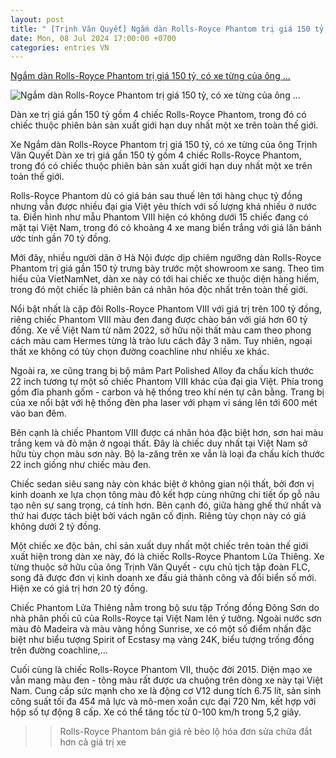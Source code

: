 ```yaml
---
layout: post
title: " [Trịnh Văn Quyết] Ngắm dàn Rolls-Royce Phantom trị giá 150 tỷ, có xe từng của ông ..."
date: Mon, 08 Jul 2024 17:00:00 +0700
categories: entries VN
---
```

[Ngắm dàn Rolls-Royce Phantom trị giá 150 tỷ, có xe từng của ông ...](https://nguoiquansat.vn/ngam-dan-rolls-royce-phantom-tri-gia-150-ty-co-xe-tung-cua-ong-trinh-van-quyet-141975.html)

![Ngắm dàn Rolls-Royce Phantom trị giá 150 tỷ, có xe từng của ông ...](https://nqs.1cdn.vn/thumbs/1200x630/2024/07/08/static-images.vnncdn.net-vps_images_publish-000001-000003-2024-7-8-_ngam-dan-rolls-royce-phantom-tri-gia-150-ty-co-xe-tung-cua-ong-trinh-van-quyet-1209.jpg)

Dàn xe trị giá gần 150 tỷ gồm 4 chiếc Rolls-Royce Phantom, trong đó có chiếc thuộc phiên bản sản xuất giới hạn duy nhất một xe trên toàn thế giới.

Xe Ngắm dàn Rolls-Royce Phantom trị giá 150 tỷ, có xe từng của ông Trịnh Văn Quyết Dàn xe trị giá gần 150 tỷ gồm 4 chiếc Rolls-Royce Phantom, trong đó có chiếc thuộc phiên bản sản xuất giới hạn duy nhất một xe trên toàn thế giới.

Rolls-Royce Phantom dù có giá bán sau thuế lên tới hàng chục tỷ đồng nhưng vẫn được nhiều đại gia Việt yêu thích với số lượng khá nhiều ở nước ta. Điển hình như mẫu Phantom VIII hiện có không dưới 15 chiếc đang có mặt tại Việt Nam, trong đó có khoảng 4 xe mang biển trắng với giá lăn bánh ước tính gần 70 tỷ đồng.

Mới đây, nhiều người dân ở Hà Nội được dịp chiêm ngưỡng dàn Rolls-Royce Phantom trị giá gần 150 tỷ trưng bày trước một showroom xe sang. Theo tìm hiểu của VietNamNet, dàn xe này có tới hai chiếc xe thuộc diện hàng hiếm, trong đó một chiếc là phiên bản cá nhân hóa độc nhất trên toàn thế giới.

Nổi bật nhất là cặp đôi Rolls-Royce Phantom VIII với giá trị trên 100 tỷ đồng, riêng chiếc Phantom VIII màu đen đang được chào bán với giá hơn 60 tỷ đồng. Xe về Việt Nam từ năm 2022, sở hữu nội thất màu cam theo phong cách màu cam Hermes từng là trào lưu cách đây 3 năm. Tuy nhiên, ngoại thất xe không có tùy chọn đường coachline như nhiều xe khác.

Ngoài ra, xe cũng trang bị bộ mâm Part Polished Alloy đa chấu kích thước 22 inch tương tự một số chiếc Phantom VIII khác của đại gia Việt. Phía trong gồm đĩa phanh gốm - carbon và hệ thống treo khí nén tự cân bằng. Trang bị của xe nổi bật với hệ thống đèn pha laser với phạm vi sáng lên tới 600 mét vào ban đêm.

Bên cạnh là chiếc Phantom VIII được cá nhân hóa đặc biệt hơn, sơn hai màu trắng kem và đỏ mận ở ngoại thất. Đây là chiếc duy nhất tại Việt Nam sở hữu tùy chọn màu sơn này. Bộ la-zăng trên xe vẫn là loại đa chấu kích thước 22 inch giống như chiếc màu đen.

Chiếc sedan siêu sang này còn khác biệt ở không gian nội thất, bởi đơn vị kinh doanh xe lựa chọn tông màu đỏ kết hợp cùng những chi tiết ốp gỗ nâu tạo nên sự sang trọng, cá tính hơn. Bên cạnh đó, giữa hàng ghế thứ nhất và thứ hai được tách biệt bởi vách ngăn cố định. Riêng tùy chọn này có giá không dưới 2 tỷ đồng.

Một chiếc xe độc bản, chỉ sản xuất duy nhất một chiếc trên toàn thế giới xuất hiện trong dàn xe này, đó là chiếc Rolls-Royce Phantom Lửa Thiêng. Xe từng thuộc sở hữu của ông Trịnh Văn Quyết - cựu chủ tịch tập đoàn FLC, song đã được đơn vị kinh doanh xe đấu giá thành công và đổi biển số mới. Hiện xe có giá trị hơn 20 tỷ đồng.

Chiếc Phantom Lửa Thiêng nằm trong bộ sưu tập Trống đồng Đông Sơn do nhà phân phối cũ của Rolls-Royce tại Việt Nam lên ý tưởng. Ngoài nước sơn màu đỏ Madeira và màu vàng hồng Sunrise, xe có một số điểm nhấn đặc biệt như biểu tượng Spirit of Ecstasy mạ vàng 24K, biểu tượng trống đồng trên đường coachline,…

Cuối cùng là chiếc Rolls-Royce Phantom VII, thuộc đời 2015. Diện mạo xe vẫn mang màu đen - tông màu rất được ưa chuộng trên dòng xe này tại Việt Nam. Cung cấp sức mạnh cho xe là động cơ V12 dung tích 6.75 lít, sản sinh công suất tối đa 454 mã lực và mô-men xoắn cực đại 720 Nm, kết hợp với hộp số tự động 8 cấp. Xe có thể tăng tốc từ 0-100 km/h trong 5,2 giây.

>> Rolls-Royce Phantom bán giá rẻ bèo lộ hóa đơn sửa chữa đắt hơn cả giá trị xe

